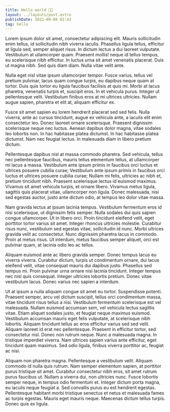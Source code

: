 ```yaml
---
title: Hello world 👋🏼
layout: ../layouts/post.astro
publishDate: 2022-09-08 02:43
tag: hello
---
```


Lorem ipsum dolor sit amet, consectetur adipiscing elit. Mauris sollicitudin enim tellus, id sollicitudin nibh viverra iaculis. Phasellus ligula tellus, efficitur at ligula sed, semper aliquet risus. In dictum lectus a dui laoreet vulputate. Vestibulum at ullamcorper quam. Praesent mollis! neque id tellus tempus, eu scelerisque nibh efficitur. In luctus urna sit amet venenatis placerat. Duis ut magna nibh. Sed quis diam diam. Nulla vitae velit ante.

Nulla eget nisl vitae ipsum ullamcorper tempor. Fusce varius, tellus vel pretium pulvinar, lacus quam congue turpis, eu dapibus neque quam at tortor. Duis quis tortor eu ligula faucibus facilisis at quis mi. Morbi at lacus pharetra, venenatis turpis et, suscipit eros. In et vehicula purus. Integer ut pellentesque velit. Vestibulum finibus eros at mi ultrices ultricies. Nullam augue sapien, pharetra et elit at, aliquam efficitur ex.

Fusce sit amet sapien eu lorem hendrerit placerat sed sed felis. Nulla viverra, ante ac cursus tincidunt, augue ex vehicula ante, a iaculis elit enim consectetur leo. Donec laoreet ornare scelerisque. Praesent dignissim scelerisque neque nec luctus. Aenean dapibus dolor magna, vitae sodales leo lobortis non. In hac habitasse platea dictumst. In hac habitasse platea dictumst. Nam nec feugiat lectus. In malesuada diam in libero pretium dictum.

Pellentesque dapibus nisl at massa commodo pharetra. Sed vehicula, tellus nec pellentesque faucibus, mauris tellus elementum tellus, at ullamcorper mi lacus a massa. Vestibulum ante ipsum primis in faucibus orci luctus et ultrices posuere cubilia curae; Vestibulum ante ipsum primis in faucibus orci luctus et ultrices posuere cubilia curae; Nullam mi felis, ultricies ac nibh et, pretium tincidunt nibh. Praesent scelerisque lectus id euismod maximus. Vivamus sit amet vehicula turpis, et ornare libero. Vivamus metus ligula, sagittis quis placerat vitae, ullamcorper non ligula. Donec malesuada, nisi sed egestas auctor, justo ante dictum odio, at tempus leo dolor vitae massa.

Nam gravida lectus at ipsum lacinia tempus. Vestibulum fermentum eros id nisi scelerisque, ut dignissim felis semper. Nulla sodales dui quis sapien congue ullamcorper. Ut in libero orci. Proin tincidunt eleifend velit, eget porttitor tortor varius sit amet. Integer rhoncus ultricies molestie. Curabitur risus nunc, vestibulum sed egestas vitae, sollicitudin id nunc. Morbi ultrices gravida velit ac consectetur. Nunc dignissim pharetra lacus in commodo. Proin at metus risus. Ut interdum, metus faucibus semper aliquet, orci est pulvinar quam, at lacinia odio leo ac tellus.

Aliquam euismod ante ac libero gravida semper. Donec tempus lacus eu viverra viverra. Curabitur dictum, turpis ut condimentum ornare, dui lacus eleifend velit, vitae consequat mauris dui dapibus justo. Phasellus sed tempus mi. Proin pulvinar urna ornare nisi lacinia tincidunt. Integer tempus nec nisl quis consequat. Integer ultricies lobortis pretium. Donec vitae vestibulum lacus. Donec varius nec sapien a interdum.

Ut at ipsum a nulla aliquam congue sit amet eu tortor. Suspendisse potenti. Praesent semper, arcu vel dictum suscipit, tellus orci condimentum massa, vitae tincidunt risus tellus a nisi. Vestibulum fermentum scelerisque est vel malesuada. Nullam euismod accumsan sem, vel vehicula lectus sagittis vitae. Etiam aliquet sodales justo, et feugiat neque maximus euismod. Vestibulum accumsan mauris eget felis vulputate, at scelerisque nibh lobortis. Aliquam tincidunt tellus ac eros efficitur varius sed sed velit. Aliquam laoreet id erat nec pellentesque. Praesent in efficitur tortor, sed consectetur nisl. Donec non rutrum neque. Nunc a malesuada magna. In tristique imperdiet viverra. Nam ultrices sapien varius ante efficitur, eget tincidunt quam maximus. Sed odio ligula, finibus viverra porttitor ac, feugiat ac nisi.

Aliquam non pharetra magna. Pellentesque a vestibulum velit. Aliquam commodo id nulla quis rutrum. Nam semper elementum sapien, at porttitor purus tristique sit amet. Curabitur consectetur nibh eros, sit amet rutrum purus faucibus ut. Nullam a viverra dui, non ultricies nunc. Fusce lobortis semper neque, in tempus odio fermentum et. Integer dictum porta magna, eu iaculis neque feugiat a. Sed convallis purus eu est hendrerit egestas. Pellentesque habitant morbi tristique senectus et netus et malesuada fames ac turpis egestas. Mauris eget mauris neque. Maecenas dictum tellus turpis. Donec quis ex ligula.
